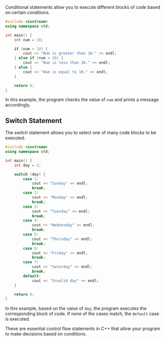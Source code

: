 

Conditional statements allow you to execute different blocks of code based on certain conditions.

```cpp
#include <iostream>
using namespace std;

int main() {
    int num = 10;

    if (num > 10) {
        cout << "Num is greater than 10." << endl;
    } else if (num < 10) {
        cout << "Num is less than 10." << endl;
    } else {
        cout << "Num is equal to 10." << endl;
    }

    return 0;
}
```

In this example, the program checks the value of `num` and prints a message accordingly.

## Switch Statement

The switch statement allows you to select one of many code blocks to be executed.

```cpp
#include <iostream>
using namespace std;

int main() {
    int day = 2;

    switch (day) {
        case 1:
            cout << "Sunday" << endl;
            break;
        case 2:
            cout << "Monday" << endl;
            break;
        case 3:
            cout << "Tuesday" << endl;
            break;
        case 4:
            cout << "Wednesday" << endl;
            break;
        case 5:
            cout << "Thursday" << endl;
            break;
        case 6:
            cout << "Friday" << endl;
            break;
        case 7:
            cout << "Saturday" << endl;
            break;
        default:
            cout << "Invalid day" << endl;
    }

    return 0;
}
```

In this example, based on the value of `day`, the program executes the corresponding block of code. If none of the cases match, the `default` case is executed.

These are essential control flow statements in C++ that allow your program to make decisions based on conditions.